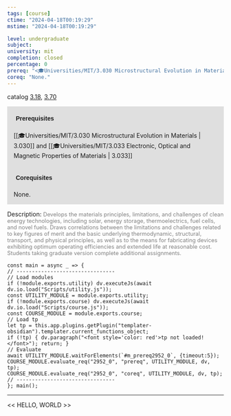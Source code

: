 ```yaml
---
tags: [course]
ctime: "2024-04-18T00:19:29"
mstime: "2024-04-18T00:19:29"

level: undergraduate
subject: 
university: mit
completion: closed
percentage: 0
prereq: "<🎓Universities/MIT/3.030 Microstructural Evolution in Materials> and <🎓Universities/MIT/3.033 Electronic, Optical and Magnetic Properties of Materials>"
coreq: "None."
---
```


catalog [3.18](http://student.mit.edu/catalog/m3a.html#3.18), [3.70](http://student.mit.edu/catalog/m3b.html#3.70)

<span style="display: block; padding: 15px; background-color: rgb(100, 100, 100, 0.2);"><font id="m_prereq2952_0" style="display: block; font-family: Arial, sans-serif; font-weight: bold; padding: 5px">Prerequisites</font><br><span id="prereq2952_0">[[🎓Universities/MIT/3.030 Microstructural Evolution in Materials | 3.030]] and [[🎓Universities/MIT/3.033 Electronic, Optical and Magnetic Properties of Materials | 3.033]]</span></span>
<span style="display: block; padding: 15px; background-color: rgb(100, 100, 100, 0.2);"><font id="m_coreq2952_0" style="display: block; font-family: Arial, sans-serif; font-weight: bold; padding: 5px">Corequisites</font><br><span id="coreq2952_0">None.</span></span>

<font style="">Description:</font>
<font style="color: grey; font-size: 0.8rem;">Develops the materials principles, limitations, and challenges of clean energy technologies, including solar, energy storage, thermoelectrics, fuel cells, and novel fuels. Draws correlations between the limitations and challenges related to key figures of merit and the basic underlying thermodynamic, structural, transport, and physical principles, as well as to the means for fabricating devices exhibiting optimum operating efficiencies and extended life at reasonable cost. Students taking graduate version complete additional assignments.</font>

```dataviewjs
const main = async _ => {
// --------------------------------
// Load modules
if (!module.exports.utility) dv.executeJs(await dv.io.load("Scripts/utility.js"));
const UTILITY_MODULE = module.exports.utility;
if (!module.exports.course) dv.executeJs(await dv.io.load("Scripts/course.js"));
const COURSE_MODULE = module.exports.course;
// Load tp
let tp = this.app.plugins.getPlugin("templater-obsidian").templater.current_functions_object;
if (!tp) { dv.paragraph("<font style='color: red'>tp not loaded!</font>"); return; }
// Evaluate
await UTILITY_MODULE.waitForElements(`#m_prereq2952_0`, {timeout:5});
COURSE_MODULE.evaluate_req("2952_0", "prereq", UTILITY_MODULE, dv, tp);
COURSE_MODULE.evaluate_req("2952_0", "coreq", UTILITY_MODULE, dv, tp);
// --------------------------------
}; main();
```

---

<< HELLO, WORLD >>
